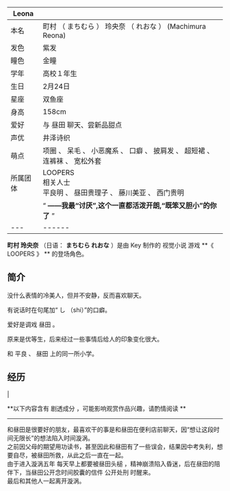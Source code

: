 |  **Leona**  ||
|---|---|
|本名  |  町村  （  まちむら  ）  玲央奈  （  れおな  ）  (Machimura Reona)   |
|发色  |  紫发   |
|瞳色  |  金瞳   |
|学年  |  高校１年生   |
|生日  |  2月24日   |
|星座  |  双鱼座   |
|身高  |  158cm   |
|爱好  |  与  昼田  聊天、尝新品甜点   |
|声优  |  井泽诗织   |
|萌点  |  项圈  、  呆毛  、  小恶魔系  、  口癖  、  披肩发  、  超短裙  、  连裤袜  、  宽松外套   |
|所属团体  |  LOOPERS   <br>相关人士  <br>平良明  、  昼田贵理子  、  藤川美亚  、  西门贵明  |
||  “    **——我最“讨厌”,这个一直都活泼开朗,“既笨又胆小”的你了**   ”|
|---|------|
  
**町村 玲央奈** （日语：  **まちむら れおな** ）是由  Key  制作的  视觉小说  游戏 **《 LOOPERS  》 ** 的登场角色。

##  简介

没什么表情的冷美人，但并不安静，反而喜欢聊天。  
  
有说话时在句尾加“  し  （shi）”的口癖。  
  
爱好是调戏  昼田  。  
  
原来是优等生，后来经过一些事情后给人的印象变化很大。  
  
和  平良  、  昼田  上的同一所小学。

##  经历

|

**以下内容含有 剧透成分  ，可能影响观赏作品兴趣，请酌情阅读 **  
  
---  
和昼田是很要好的朋友，最喜欢干的事是和昼田在便利店前聊天，因“想让这段时间无限长”的想法陷入时间漩涡。 </br>
之前因父母的期望用功读书，甚至因此和昼田有了一些误会，结果因中考失利，想要自尽，被昼田所救，从此之后一直在一起。 </br> 由于进入漩涡五年
每天早上都要被昼田头槌  ，精神崩溃陷入昏迷，后在昼田的陪伴下，当昼田公开念时间胶囊的信件  公开处刑  时醒来。 </br> 最后和其他人一起离开漩涡。
</br>  
  